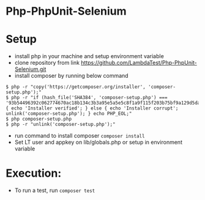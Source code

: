 # Php-PhpUnit-Selenium

# Setup 
* install php in your machine and setup environment variable
* clone repository from link https://github.com/LambdaTest/Php-PhpUnit-Selenium.git
* install composer by running below command

```
$ php -r "copy('https://getcomposer.org/installer', 'composer-setup.php');"
$ php -r "if (hash_file('SHA384', 'composer-setup.php') === '93b54496392c062774670ac18b134c3b3a95e5a5e5c8f1a9f115f203b75bf9a129d5daa8ba6a13e2cc8a1da0806388a8') { echo 'Installer verified'; } else { echo 'Installer corrupt'; unlink('composer-setup.php'); } echo PHP_EOL;"
$ php composer-setup.php
$ php -r "unlink('composer-setup.php');"
```
* run command to install composer ``` composer install ```
* Set LT user and appkey on lib/globals.php or setup in environment variable

# Execution:

* To run a test, run ``` composer test ```
